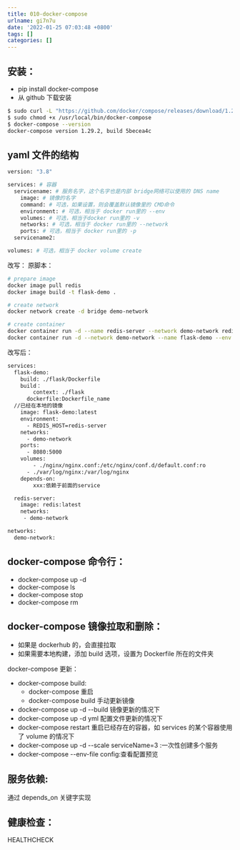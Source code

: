 ```yaml
---
title: 010-docker-compose
urlname: gi7n7u
date: '2022-01-25 07:03:48 +0800'
tags: []
categories: []
---
```


## 安装：

- pip install docker-compose
- 从 github 下载安装

```bash
$ sudo curl -L "https://github.com/docker/compose/releases/download/1.29.2/docker-compose-$(uname -s)-$(uname -m)" -o /usr/local/bin/docker-compose
$ sudo chmod +x /usr/local/bin/docker-compose
$ docker-compose --version
docker-compose version 1.29.2, build 5becea4c
```

## yaml 文件的结构

```bash
version: "3.8"

services: # 容器
  servicename: # 服务名字，这个名字也是内部 bridge网络可以使用的 DNS name
    image: # 镜像的名字
    command: # 可选，如果设置，则会覆盖默认镜像里的 CMD命令
    environment: # 可选，相当于 docker run里的 --env
    volumes: # 可选，相当于docker run里的 -v
    networks: # 可选，相当于 docker run里的 --network
    ports: # 可选，相当于 docker run里的 -p
  servicename2:

volumes: # 可选，相当于 docker volume create
```

改写：
原脚本：

```bash
# prepare image
docker image pull redis
docker image build -t flask-demo .

# create network
docker network create -d bridge demo-network

# create container
docker container run -d --name redis-server --network demo-network redis
docker container run -d --network demo-network --name flask-demo --env REDIS_HOST=redis-server -p 5000:5000 flask-demo
```

改写后：

```bash
services:
  flask-demo:
  	build: ./flask/Dockerfile
    build：
    	context: ./flask
      dockerfile:Dockerfile_name
  //已经在本地的镜像
    image: flask-demo:latest
    environment:
      - REDIS_HOST=redis-server
    networks:
      - demo-network
    ports:
      - 8080:5000
    volumes:
    	- ./nginx/nginx.conf:/etc/nginx/conf.d/default.conf:ro
      - ./var/log/nginx:/var/log/nginx
    depends-on:
    	xxx:依赖于前面的service

  redis-server:
    image: redis:latest
    networks:
     - demo-network

networks:
  demo-network:
```

## docker-compose 命令行：

- docker-compose up -d
- docker-compose ls
- docker-compose stop
- docker-compose rm

## docker-compose 镜像拉取和删除：

- 如果是 dockerhub 的，会直接拉取
- 如果需要本地构建，添加 build 选项，设置为 Dockerfile 所在的文件夹

docker-compose 更新：

- docker-compose build:
  - docker-compose 重启
  - docker-compose build 手动更新镜像
- docker-compose up -d --build 镜像更新的情况下
- docker-compose up -d yml 配置文件更新的情况下
- docker-compose restart 重启已经存在的容器，如 services 的某个容器使用了 volume 的情况下
- docker-compose up -d --scale serviceName=3 :一次性创建多个服务
- docker-compose --env-file config:查看配置预览

## 服务依赖:

通过 depends_on 关键字实现

## 健康检查：

HEALTHCHECK
